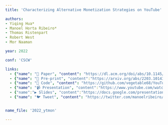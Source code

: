 ```yaml
---
title: 'Characterizing Alternative Monetization Strategies on YouTube'

authors:
- Yiqing Hua*
- Manoel Horta Ribeiro*
- Thomas Ristenpart
- Robert West
- Mor Naaman

year: 2022

conf: 'CSCW'

links:
  - {"name": "📜 Paper", "content": "https://dl.acm.org/doi/abs/10.1145/3555174"}
  - {"name": "📄 Pre-print", "content":"https://arxiv.org/abs/2203.10143"}
  - {"name": "🔗️ Code", "content": "https://github.com/vegetable68/YouTube-Alternative-Monetization"}
  - {"name": "📹 Presentation", "content":"https://www.youtube.com/watch?v=rUEn_nS3zEo"}
  - {"name":"▶️ Slides", "content":"https://docs.google.com/presentation/d/1oGlfNufgBuY391XDmedBtLBD4LjQh4t4uqCEmj5fyjU/edit?usp=sharing"}
  - {"name": "🐦 Tweet", "content": "https://twitter.com/manoelribeiro/status/1506282283040395271"}


name_file: '2022_ytmon'

---
```

